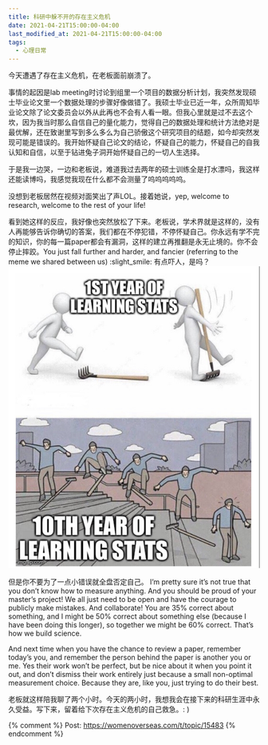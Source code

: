 ```yaml
---
title: 科研中躲不开的存在主义危机
date: 2021-04-21T15:00:00-04:00
last_modified_at: 2021-04-21T15:00:00-04:00
tags:
  - 心理日常
---
```


今天遭遇了存在主义危机，在老板面前崩溃了。

事情的起因是lab meeting时讨论到组里一个项目的数据分析计划，我突然发现硕士毕业论文里一个数据处理的步骤好像做错了。我硕士毕业已近一年，众所周知毕业论文除了论文委员会以外从此再也不会有人看一眼。但我心里就是过不去这个坎，因为我当时那么自信自己的量化能力，觉得自己的数据处理和统计方法绝对是最优解，还在致谢里写到多么多么为自己骄傲这个研究项目的结题，如今却突然发现可能是错误的。我开始怀疑自己论文的结论，怀疑自己的能力，怀疑自己的自我认知和自信，以至于钻进兔子洞开始怀疑自己的一切人生选择。

于是我一边哭，一边和老板说，难道我过去两年的硕士训练全是打水漂吗，我这样还能读博吗，我感觉我现在什么都不会测量了呜呜呜呜呜。

没想到老板居然在视频对面笑出了声LOL。接着她说，yep, welcome to research, welcome to the rest of your life!

看到她这样的反应，我好像也突然放松了下来。老板说，学术界就是这样的，没有人再能够告诉你确切的答案，我们都在不停犯错，不停怀疑自己。你永远有学不完的知识，你的每一篇paper都会有漏洞，这样的建立再推翻是永无止境的。你不会停止摔跤。You just fall further and harder, and fancier (referring to the meme we shared between us) :slight_smile: 有点吓人，是吗？
![fall-fancier](https://github.com/samsmerrygoround/samsmerrygoround.github.io/blob/main/assets/images/fall-fancier.jpeg)

但是你不要为了一点小错误就全盘否定自己。 I’m pretty sure it’s not true that you don’t know how to measure anything. And you should be proud of your master’s project! We all just need to be open and have the courage to publicly make mistakes. And collaborate! You are 35% correct about something, and I might be 50% correct about something else (because I have been doing this longer), so together we might be 60% correct. That’s how we build science.

And next time when you have the chance to review a paper, remember today’s you, and remember the person behind the paper is another you or me. Yes their work won’t be perfect, but be nice about it when you point it out, and don’t dismiss their work entirely just because a small non-optimal measurement choice. Because they are, like you, just trying to do their best.

老板就这样陪我聊了两个小时。今天的两小时，我想我会在接下来的科研生涯中永久受益。写下来，留着给下次存在主义危机的自己救急。: )

{% comment %}
Post: https://womenoverseas.com/t/topic/15483
{% endcomment %}
